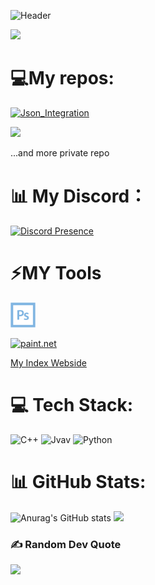 
![Header](https://capsule-render.vercel.app/api?type=Waving&color=timeGradient&height=200&animation=fadeIn&section=header&text=TeaTing🍵LOVEU&fontSize=35)

![](https://camo.githubusercontent.com/fd114832a389b59adec5244841fbffa8089b1a314ce0acfa9f035c4a2676de50/68747470733a2f2f63646e2e6a7364656c6976722e6e65742f67682f73756e3032323553554e2f73756e3032323553554e2f6173736574732f696d616765732f68722e676966)


# 💻My repos:
[![Json_Integration](https://github-readme-stats.vercel.app/api/pin/?username=Xcating&repo=Json_Integration&theme=dark)](https://github.com/Xcating/Json_Integration)

![](https://camo.githubusercontent.com/fd114832a389b59adec5244841fbffa8089b1a314ce0acfa9f035c4a2676de50/68747470733a2f2f63646e2e6a7364656c6976722e6e65742f67682f73756e3032323553554e2f73756e3032323553554e2f6173736574732f696d616765732f68722e676966)

...and more private repo
# 📊 My Discord：
[![Discord Presence](https://lanyard.cnrad.dev/api/995140672275349596)](https://discord.com/users/995140672275349596)
# ⚡MY Tools
</a> <a href="https://www.photoshop.com/en" target="_blank" rel="noreferrer"> <img src="https://raw.githubusercontent.com/devicons/devicon/master/icons/photoshop/photoshop-line.svg" alt="photoshop" width="40" height="40"/> </a> </p>
</a> <a href="https://www.getpaint.net/index.html" target="_blank" rel="noreferrer"> <img src="https://www.getpaint.net/images/Logo4.png" alt="paint.net" width="160" height="40"/> </a> </p>
[My Index Webside](https://xcating.github.io/website/)
# 💻 Tech Stack:
![C++](https://img.shields.io/badge/c++-%2300599C.svg?style=for-the-badge&logo=c%2B%2B&logoColor=white) ![Jvav](https://img.shields.io/badge/Jvav-%232C2D72.svg?style=for-the-badge&logo=lua&logoColor=white) ![Python](https://img.shields.io/badge/python-%232C2D72.svg?style=for-the-badge&logo=lua&logoColor=white)
# 📊 GitHub Stats:
![Anurag's GitHub stats](https://github-readme-stats.vercel.app/api?username=Xcating&show_icons=true&theme=transparent)
![](https://github-readme-streak-stats.herokuapp.com/?user=Xcating&theme=dark&hide_border=false)<br/>


### ✍️ Random Dev Quote
![](https://quotes-github-readme.vercel.app/api?type=horizontal&theme=radical)


<!-- Proudly created with GPRM ( https://gprm.itsvg.in ) -->
